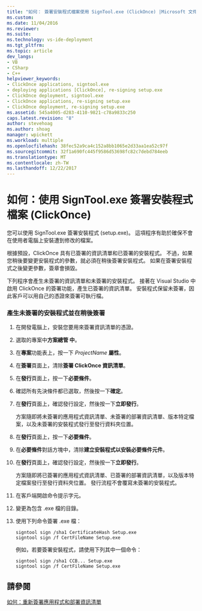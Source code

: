 ```yaml
---
title: "如何： 簽署安裝程式檔案使用 SignTool.exe (ClickOnce) |Microsoft 文件"
ms.custom: 
ms.date: 11/04/2016
ms.reviewer: 
ms.suite: 
ms.technology: vs-ide-deployment
ms.tgt_pltfrm: 
ms.topic: article
dev_langs:
- VB
- CSharp
- C++
helpviewer_keywords:
- ClickOnce applications, signtool.exe
- deploying applications [ClickOnce], re-signing setup.exe
- ClickOnce deployment, signtool.exe
- ClickOnce applications, re-signing setup.exe
- ClickOnce deployment, re-signing setup.exe
ms.assetid: 545a4005-d283-4110-9821-c78a9833c250
caps.latest.revision: "8"
author: stevehoag
ms.author: shoag
manager: wpickett
ms.workload: multiple
ms.openlocfilehash: 38fec52a9ca4c152a8bb1065e2d33aa1ea52c97f
ms.sourcegitcommit: 32f1a690fc445f9586d53698fc82c7debd784eeb
ms.translationtype: MT
ms.contentlocale: zh-TW
ms.lasthandoff: 12/22/2017
---
```

# <a name="how-to-sign-setup-files-with-signtoolexe-clickonce"></a>如何：使用 SignTool.exe 簽署安裝程式檔案 (ClickOnce)
您可以使用 SignTool.exe 簽署安裝程式 (setup.exe)。 這項程序有助於確保不會在使用者電腦上安裝遭到修改的檔案。  
  
 根據預設，ClickOnce 具有已簽署的資訊清單和已簽署的安裝程式。 不過，如果您稍後要變更安裝程式的參數，就必須在稍後簽署安裝程式。 如果在簽署安裝程式之後變更參數，簽章會損毀。  
  
 下列程序會產生未簽署的資訊清單和未簽署的安裝程式。 接著在 Visual Studio 中啟用 ClickOnce 的簽署功能，產生已簽署的資訊清單。 安裝程式保留未簽署，因此客戶可以用自己的憑證來簽署可執行檔。  
  
### <a name="to-generate-an-unsigned-setup-program-and-sign-later"></a>產生未簽署的安裝程式並在稍後簽署  
  
1.  在開發電腦上，安裝您要用來簽署資訊清單的憑證。  
  
2.  選取的專案中**方案總管 中**。  
  
3.  在**專案**功能表上，按一下  *ProjectName* **屬性**。  
  
4.  在**簽署**頁面上，清除**簽署 ClickOnce 資訊清單**。  
  
5.  在**發行**頁面上，按一下**必要條件**。  
  
6.  確認所有先決條件都已選取，然後按一下**確定**。  
  
7.  在**發行**頁面上，確認發行設定，然後按一下**立即發行**。  
  
     方案隨即將未簽署的應用程式資訊清單、未簽署的部署資訊清單、版本特定檔案，以及未簽署的安裝程式發行至發行資料夾位置。  
  
8.  在**發行**頁面上，按一下**必要條件**。  
  
9. 在**必要條件**對話方塊中，清除**建立安裝程式以安裝必要條件元件**。  
  
10. 在**發行**頁面上，確認發行設定，然後按一下**立即發行**。  
  
     方案隨即將已簽署的應用程式資訊清單、已簽署的部署資訊清單，以及版本特定檔案發行至發行資料夾位置。 發行流程不會覆寫未簽署的安裝程式。  
  
11. 在客戶端開啟命令提示字元。  
  
12. 變更為包含 .exe 檔的目錄。  
  
13. 使用下列命令簽署 .exe 檔：  
  
    ```  
    signtool sign /sha1 CertificateHash Setup.exe  
    signtool sign /f CertFileName Setup.exe  
    ```  
  
     例如，若要簽署安裝程式，請使用下列其中一個命令：  
  
    ```  
    signtool sign /sha1 CCB... Setup.exe  
    signtool sign /f CertFileName Setup.exe  
    ```  
  
## <a name="see-also"></a>請參閱  
 [如何：重新簽署應用程式和部署資訊清單](../deployment/how-to-re-sign-application-and-deployment-manifests.md)